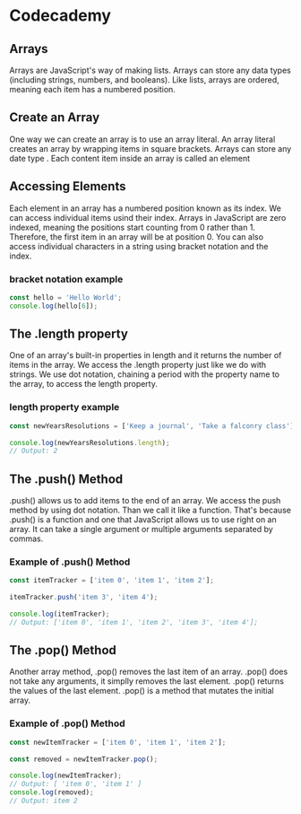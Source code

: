 # Codecademy

## Arrays 
Arrays are JavaScript's way of making lists. Arrays can store any data types (including strings, numbers, and booleans). Like lists, arrays are ordered, meaning each item has a numbered position. 

## Create an Array 
One way we can create an array is to use an array literal. An array literal creates an array by wrapping items in square brackets. Arrays can store any date type . Each content item inside an array is called an element

## Accessing Elements 
Each element in an array has a numbered position known as its index. We can access individual items usind their index. Arrays in JavaScript are zero indexed, meaning the positions start counting from 0 rather than 1. Therefore, the first item in an array will be at position 0. You can also access individual characters in a string using bracket notation and the index. 

### bracket notation example 
```jsx 
const hello = 'Hello World';
console.log(hello[6]);
```
## The .length property 
One of an array's built-in properties in length and it returns the number of items in the array. We access the .length property just like we do with strings. We use dot notation, chaining a period with the property name to the array, to access the length property.

### length property example 
```jsx 
const newYearsResolutions = ['Keep a journal', 'Take a falconry class'];
 
console.log(newYearsResolutions.length);
// Output: 2
```

## The .push() Method 
.push() allows us to add items to the end of an array. We access the push method by using dot notation. Than we call it like a function. That's because .push() is a function and one that JavaScript allows us to use right on an array. It can take a single argument or multiple arguments separated by commas.

### Example of .push() Method 
```jsx 
const itemTracker = ['item 0', 'item 1', 'item 2'];
 
itemTracker.push('item 3', 'item 4');
 
console.log(itemTracker); 
// Output: ['item 0', 'item 1', 'item 2', 'item 3', 'item 4'];
```

## The .pop() Method 
Another array method, .pop() removes the last item of an array. .pop() does not take any arguments, it simplly removes the last element. .pop() returns the values of the last element. .pop() is a method that mutates the initial array.

### Example of .pop() Method 
```jsx 
const newItemTracker = ['item 0', 'item 1', 'item 2'];
 
const removed = newItemTracker.pop();
 
console.log(newItemTracker); 
// Output: [ 'item 0', 'item 1' ]
console.log(removed);
// Output: item 2
```
